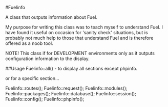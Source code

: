 #Fuelinfo

A class that outputs information about Fuel.

My purpose for writing this class was to teach myself to understand Fuel.
I have found it useful on occasion for 'sanity check' situations, but is probably not much help to those that understand Fuel and is therefore offered as a noob tool.

NOTE! This class if for DEVELOPMENT environments only as it outputs configuration information to the display.

##Usage
Fuelinfo::all()  - to display all sections except phpinfo.

or for a specific section...

Fuelinfo::routes(); 
Fuelinfo::request(); 
Fuelinfo::modules(); 
Fuelinfo::packages(); 
Fuelinfo::database(); 
Fuelinfo::session(); 
Fuelinfo::config(); 
Fuelinfo::phpinfo(); 
